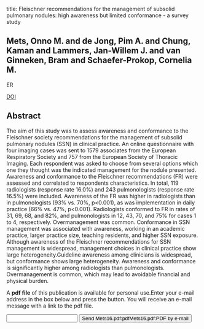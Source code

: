 title: Fleischner recommendations for the management of subsolid pulmonary nodules: high awareness but limited conformance - a survey study

## Mets, Onno M. and de Jong, Pim A. and Chung, Kaman and Lammers, Jan-Willem J. and van Ginneken, Bram and Schaefer-Prokop, Cornelia M.
ER

<a href="https://doi.org/10.1007/s00330-016-4249-y">DOI</a>

## Abstract
The aim of this study was to assess awareness and conformance to the Fleischner society recommendations for the management of subsolid pulmonary nodules (SSN) in clinical practice. An online questionnaire with four imaging cases was sent to 1579 associates from the European Respiratory Society and 757 from the European Society of Thoracic Imaging. Each respondent was asked to choose from several options which one they thought was the indicated management for the nodule presented. Awareness and conformance to the Fleischner recommendations (FR) were assessed and correlated to respondents characteristics. In total, 119 radiologists (response rate 16.0%) and 243 pulmonologists (response rate 16.5%) were included. Awareness of the FR was higher in radiologists than in pulmonologists (93% vs. 70%, p<0.001), as was implementation in daily practice (66% vs. 47%, p<0.001). Radiologists conformed to FR in rates of 31, 69, 68, and 82%, and pulmonologists in 12, 43, 70, and 75% for cases 1 to 4, respectively. Overmanagement was common. Conformance in SSN management was associated with awareness, working in an academic practice, larger practice size, teaching residents, and higher SSN exposure. Although awareness of the Fleischner recommendations for SSN management is widespread, management choices in clinical practice show large heterogeneity.Guideline awareness among clinicians is widespread, but conformance shows large heterogeneity. Awareness and conformance is significantly higher among radiologists than pulmonologists. Overmanagement is common, which may lead to avoidable financial and physical burden.

A <b>pdf file</b> of this publication is available for personal use.Enter your e-mail address in the box below and press the button. You will receive an e-mail message with a link to the pdf file.
<form action="sender.php">  <input type="text" name="email">  <input type="submit" value="Send Mets16.pdf:pdfMets16.pdf:PDF by e-mail"></form>